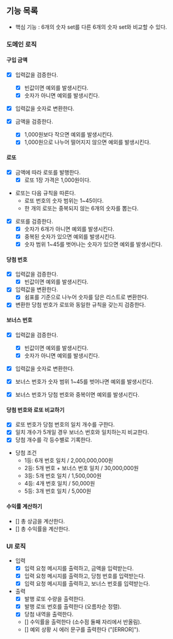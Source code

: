 ## 기능 목록

- 핵심 기능 : 6개의 숫자 set를 다른 6개의 숫자 set와 비교할 수 있다.

### 도메인 로직

#### 구입 금액

- [x] 입력값을 검증한다.
  - [x] 빈값이면 예외를 발생시킨다.
  - [x] 숫자가 아니면 예외를 발생시킨다.

- [x] 입력값을 숫자로 변환한다.

- [x] 금액을 검증한다.
  - [x] 1,000원보다 작으면 예외를 발생시킨다.
  - [x] 1,000원으로 나누어 떨어지지 않으면 예외를 발생시킨다.

#### 로또

- [x] 금액에 따라 로또를 발행한다.
  - [x] 로또 1장 가격은 1,000원이다.

- 로또는 다음 규칙을 따른다.
  - 로또 번호의 숫자 범위는 1~45이다.
  - 한 개의 로또는 중복되지 않는 6개의 숫자를 뽑는다.

- [x] 로또를 검증한다.
  - [x] 숫자가 6개가 아니면 예외를 발생시킨다.
  - [x] 중복된 숫자가 있으면 예외를 발생시킨다.
  - [x] 숫자 범위 1~45를 벗어나는 숫자가 있으면 예외를 발생시킨다.

#### 당첨 번호

- [x] 입력값을 검증한다.
  - [x] 빈값이면 예외를 발생시킨다.

- [x] 입력값을 변환한다.
  - [x] 쉼표를 기준으로 나누어 숫자를 담은 리스트로 변환한다.

- [x] 변환한 당첨 번호가 로또와 동일한 규칙을 갖는지 검증한다.

#### 보너스 번호

- [x] 입력값을 검증한다.
  - [x] 빈값이면 예외를 발생시킨다.
  - [x] 숫자가 아니면 예외를 발생시킨다.

- [x] 입력값을 숫자로 변환한다.

- [x] 보너스 번호가 숫자 범위 1~45를 벗어나면 예외를 발생시킨다.
- [x] 보너스 번호가 당첨 번호와 중복이면 예외를 발생시킨다.

#### 당첨 번호와 로또 비교하기

- [x] 로또 번호가 당첨 번호의 일치 개수를 구한다.
- [x] 일치 개수가 5개일 경우 보너스 번호와 일치하는지 비교한다.
- [x] 당첨 개수를 각 등수별로 기록한다.

- 당첨 조건
  - 1등: 6개 번호 일치 / 2,000,000,000원
  - 2등: 5개 번호 + 보너스 번호 일치 / 30,000,000원
  - 3등: 5개 번호 일치 / 1,500,000원
  - 4등: 4개 번호 일치 / 50,000원
  - 5등: 3개 번호 일치 / 5,000원

#### 수익률 계산하기

  - [] 총 상금을 계산한다.
  - [] 총 수익률을 계산한다.

### UI 로직

- 입력
  - [x] 입력 요청 메시지를 출력하고, 금액을 입력받는다.
  - [x] 입력 요청 메시지를 출력하고, 당첨 번호를 입력받는다.
  - [x] 입력 요청 메시지를 출력하고, 보너스 번호를 입력받는다.

- 출력
  - [x] 발행 로또 수량을 출력한다.
  - [x] 발행 로또 번호를 출력한다 (오름차순 정렬).
  - [x] 당첨 내역을 출력한다.
  - [] 수익률을 출력한다 (소수점 둘째 자리에서 반올림).
  - [] 예외 상황 시 에러 문구를 출력한다 ("[ERROR]").